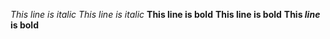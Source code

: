 _This line is italic_
*This line is italic*
**This line is bold**
__This line is bold__
**This _line_ is bold**
